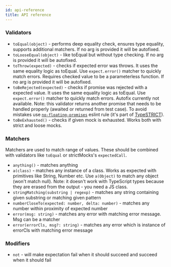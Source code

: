 ```yaml
---
id: api-reference
title: API reference
---
```


### Validators

- `toEqual(object)` - performs deep equality check, ensures type equality,
  supports additional matchers. If no arg is provided it will be autofixed.
- `toLooseEqual(object)` - like toEqual but without type checking. If no arg is
  provided it will be autofixed.
- `toThrow(expected)` - checks if expected error was throws. It uses the same
  equality logic as toEqual. Use `expect.error()` matcher to quickly match
  errors. Requires checked value to be a parameterless function. If no arg is
  provided it will be autofixed.
- `toBeRejected(expected)` - checks if promise was rejected with a expected
  value. It uses the same equality logic as toEqual. Use `expect.error()`
  matcher to quickly match errors. Autofix currently not available. Note: this
  validator returns another promise that needs to be handled properly (awaited
  or returned from test case). To avoid mistakes use
  [`no-floating-promises`](https://github.com/typescript-eslint/typescript-eslint/blob/master/packages/eslint-plugin/docs/rules/no-floating-promises.md)
  eslint rule (it's part of
  [TypeSTRICT](https://github.com/krzkaczor/typestrict)).
- `toBeExhausted()` - checks if given mock is exhausted. Works both with strict
  and loose mocks.

### Matchers

Matchers are used to match range of values. These should be combined with
validators like `toEqual` or strictMocks's `expectedCall`.

- `anything()` - matches anything
- `a(class)` - matches any instance of a class. Works as expected with
  primitives like String, Number etc. Use `a(Object)` to match any object (won't
  match null). Note: it doesn't work with TypeScript types because they are
  erased from the output - you need a JS class.
- `stringMatching(substring | regexp)` - matches any string containing given
  substring or matching given pattern
- `numberCloseTo(expected: number, delta: number)` - matches any number within
  proximity of expected number
- `error(msg: string)` - matches any error with matching error message. Msg can
  be a matcher
- `error(errorCls, msg?: string)` - matches any error which is instance of
  errorCls with matching error message

### Modifiers

- `not` - will make expectation fail when it should succeed and succeed when it
  should fail
